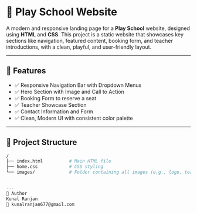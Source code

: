 # 🎨 Play School Website

A modern and responsive landing page for a **Play School** website, designed using **HTML** and **CSS**. This project is a static website that showcases key sections like navigation, featured content, booking form, and teacher introductions, with a clean, playful, and user-friendly layout.

---

## 📌 Features

- ✅ Responsive Navigation Bar with Dropdown Menus
- ✅ Hero Section with Image and Call to Action
- ✅ Booking Form to reserve a seat
- ✅ Teacher Showcase Section
- ✅ Contact Information and Form
- ✅ Clean, Modern UI with consistent color palette

---

## 📁 Project Structure

```bash
/
├── index.html          # Main HTML file
├── home.css            # CSS styling
└── images/             # Folder containing all images (e.g., logo, teachers, child, etc.)


---
🙌 Author
Kunal Ranjan
📧 kunalranjan677@gmail.com



